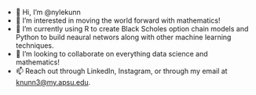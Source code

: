 - 👋 Hi, I’m @nylekunn
- 👀 I’m interested in moving the world forward with mathematics!
- 🌱 I’m currently using R to create Black Scholes option chain models and Python to build neaural networs along with other machine learning techniques.
- 💞️ I’m looking to collaborate on everything data science and mathematics!
- 📫 Reach out through LinkedIn, Instagram, or through my email at knunn3@my.apsu.edu.
